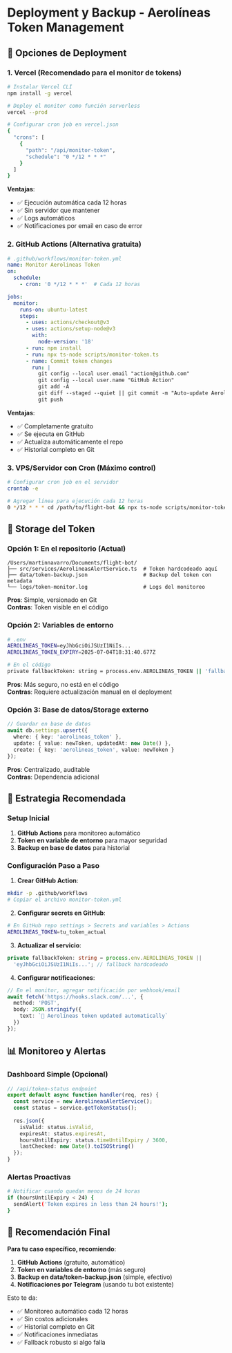 # Deployment y Backup - Aerolíneas Token Management

## 📍 Opciones de Deployment

### 1. Vercel (Recomendado para el monitor de tokens)
```bash
# Instalar Vercel CLI
npm install -g vercel

# Deploy el monitor como función serverless
vercel --prod

# Configurar cron job en vercel.json
{
  "crons": [
    {
      "path": "/api/monitor-token",
      "schedule": "0 */12 * * *"
    }
  ]
}
```

**Ventajas**:
- ✅ Ejecución automática cada 12 horas
- ✅ Sin servidor que mantener
- ✅ Logs automáticos
- ✅ Notificaciones por email en caso de error

### 2. GitHub Actions (Alternativa gratuita)
```yaml
# .github/workflows/monitor-token.yml
name: Monitor Aerolineas Token
on:
  schedule:
    - cron: '0 */12 * * *'  # Cada 12 horas

jobs:
  monitor:
    runs-on: ubuntu-latest
    steps:
      - uses: actions/checkout@v3
      - uses: actions/setup-node@v3
        with:
          node-version: '18'
      - run: npm install
      - run: npx ts-node scripts/monitor-token.ts
      - name: Commit token changes
        run: |
          git config --local user.email "action@github.com"
          git config --local user.name "GitHub Action"
          git add -A
          git diff --staged --quiet || git commit -m "Auto-update Aerolineas token"
          git push
```

**Ventajas**:
- ✅ Completamente gratuito
- ✅ Se ejecuta en GitHub
- ✅ Actualiza automáticamente el repo
- ✅ Historial completo en Git

### 3. VPS/Servidor con Cron (Máximo control)
```bash
# Configurar cron job en el servidor
crontab -e

# Agregar línea para ejecución cada 12 horas
0 */12 * * * cd /path/to/flight-bot && npx ts-node scripts/monitor-token.ts >> /var/log/token-monitor.log 2>&1
```

## 💾 Storage del Token

### Opción 1: En el repositorio (Actual)
```
/Users/martinnavarro/Documents/flight-bot/
├── src/services/AerolineasAlertService.ts  # Token hardcodeado aquí
├── data/token-backup.json                  # Backup del token con metadata
└── logs/token-monitor.log                  # Logs del monitoreo
```

**Pros**: Simple, versionado en Git  
**Contras**: Token visible en el código

### Opción 2: Variables de entorno
```bash
# .env
AEROLINEAS_TOKEN=eyJhbGciOiJSUzI1NiIs...
AEROLINEAS_TOKEN_EXPIRY=2025-07-04T18:31:40.677Z

# En el código
private fallbackToken: string = process.env.AEROLINEAS_TOKEN || 'fallback_token';
```

**Pros**: Más seguro, no está en el código  
**Contras**: Requiere actualización manual en el deployment

### Opción 3: Base de datos/Storage externo
```typescript
// Guardar en base de datos
await db.settings.upsert({
  where: { key: 'aerolineas_token' },
  update: { value: newToken, updatedAt: new Date() },
  create: { key: 'aerolineas_token', value: newToken }
});
```

**Pros**: Centralizado, auditable  
**Contras**: Dependencia adicional

## 🔄 Estrategia Recomendada

### Setup Inicial
1. **GitHub Actions** para monitoreo automático
2. **Token en variable de entorno** para mayor seguridad
3. **Backup en base de datos** para historial

### Configuración Paso a Paso

1. **Crear GitHub Action**:
```bash
mkdir -p .github/workflows
# Copiar el archivo monitor-token.yml
```

2. **Configurar secrets en GitHub**:
```bash
# En GitHub repo settings > Secrets and variables > Actions
AEROLINEAS_TOKEN=tu_token_actual
```

3. **Actualizar el servicio**:
```typescript
private fallbackToken: string = process.env.AEROLINEAS_TOKEN || 
  'eyJhbGciOiJSUzI1NiIs...'; // fallback hardcodeado
```

4. **Configurar notificaciones**:
```typescript
// En el monitor, agregar notificación por webhook/email
await fetch('https://hooks.slack.com/...', {
  method: 'POST',
  body: JSON.stringify({
    text: `🔑 Aerolíneas token updated automatically`
  })
});
```

## 📊 Monitoreo y Alertas

### Dashboard Simple (Opcional)
```typescript
// /api/token-status endpoint
export default async function handler(req, res) {
  const service = new AerolineasAlertService();
  const status = service.getTokenStatus();
  
  res.json({
    isValid: status.isValid,
    expiresAt: status.expiresAt,
    hoursUntilExpiry: status.timeUntilExpiry / 3600,
    lastChecked: new Date().toISOString()
  });
}
```

### Alertas Proactivas
```bash
# Notificar cuando quedan menos de 24 horas
if (hoursUntilExpiry < 24) {
  sendAlert('Token expires in less than 24 hours!');
}
```

## 🎯 Recomendación Final

**Para tu caso específico, recomiendo**:

1. **GitHub Actions** (gratuito, automático)
2. **Token en variables de entorno** (más seguro)
3. **Backup en data/token-backup.json** (simple, efectivo)
4. **Notificaciones por Telegram** (usando tu bot existente)

Esto te da:
- ✅ Monitoreo automático cada 12 horas
- ✅ Sin costos adicionales
- ✅ Historial completo en Git
- ✅ Notificaciones inmediatas
- ✅ Fallback robusto si algo falla
